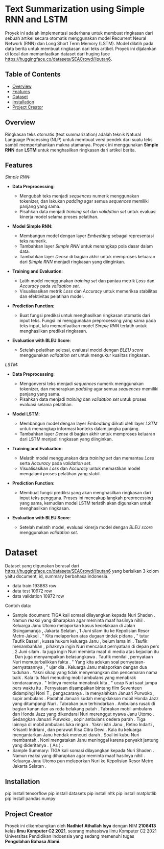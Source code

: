 # Text Summarization using Simple RNN and LSTM

Proyek ini adalah implementasi sederhana untuk membuat ringkasan dari sebuah artikel secara otomatis menggunakan model Recurrent Neural Network (RNN) dan Long Short Term Memory (LSTM). Model dilatih pada data berita untuk membuat ringkasan dari teks artikel. Proyek ini dijalankan di local dan memanfaatkan dataset dari huging face https://huggingface.co/datasets/SEACrowd/liputan6.

## Table of Contents

- [Overview](#overview)
- [Features](#features)
- [Dataset](#dataset)
- [Installation](#installation)
- [Project Creator](#project-creator)


## Overview

Ringkasan teks otomatis (text summarization) adalah teknik Natural Language Processing (NLP) untuk membuat versi pendek dari suatu teks sambil mempertahankan makna utamanya. Proyek ini menggunakan **Simple RNN** dan **LSTM** untuk menghasilkan ringkasan dari artikel berita.

## Features

*Simple RNN:*
- **Data Preprocessing**:
  - Mengubah teks menjadi *sequences* numerik menggunakan tokenizer, dan lakukan *padding* agar semua *sequences* memiliki panjang yang sama.
  - Pisahkan data menjadi *training set* dan *validation set* untuk evaluasi kinerja model selama proses pelatihan.

- **Model Simple RNN**:
  - Membangun model dengan layer *Embedding* sebagai representasi teks numerik.
  - Tambahkan layer *Simple RNN* untuk menangkap pola dasar dalam data.
  - Tambahkan layer *Dense* di bagian akhir untuk memproses keluaran dari *Simple RNN* menjadi ringkasan yang diinginkan.
  
- **Training and Evaluation**:
  - Latih model menggunakan *training set* dan pantau metrik *Loss* dan *Accuracy* pada *validation set*.
  - Visualisasikan metrik *Loss* dan *Accuracy* untuk memeriksa stabilitas dan efektivitas pelatihan model.

- **Prediction Function**:
  - Buat fungsi prediksi untuk menghasilkan ringkasan otomatis dari input teks. Fungsi ini menggunakan preprocessing yang sama pada teks input, lalu memanfaatkan model *Simple RNN* terlatih untuk menghasilkan prediksi ringkasan.

- **Evaluation with BLEU Score**:
  - Setelah pelatihan selesai, evaluasi model dengan *BLEU score* menggunakan *validation set* untuk mengukur kualitas ringkasan.

*LSTM:*
- **Data Preprocessing**: 
  - Mengonversi teks menjadi *sequences* numerik menggunakan tokenizer, dan menerapkan *padding* agar semua *sequences* memiliki panjang yang sama. 
  - Pisahkan data menjadi *training* dan *validation set* untuk proses evaluasi selama pelatihan.

- **Model LSTM**:
  - Membangun model dengan layer *Embedding* diikuti oleh layer *LSTM* untuk menangkap informasi konteks dalam jangka panjang.
  - Tambahkan layer *Dense* di bagian akhir untuk memproses keluaran dari LSTM menjadi ringkasan yang diinginkan.
  
- **Training and Evaluation**:
  - Melatih model menggunakan data *training set* dan memantau *Loss* serta *Accuracy* pada *validation set*.
  - Visualisasikan *Loss* dan *Accuracy* untuk memastikan model mengalami proses pelatihan yang stabil.

- **Prediction Function**:
  - Membuat fungsi prediksi yang akan menghasilkan ringkasan dari input teks pengguna. Proses ini mencakup langkah preprocessing yang sama, kemudian model LSTM terlatih akan digunakan untuk menghasilkan ringkasan.

- **Evaluation with BLEU Score**:
  - Setelah melatih model, evaluasi kinerja model dengan *BLEU score* menggunakan *validation set*.

# Dataset

Dataset yang digunakan berasal dari https://huggingface.co/datasets/SEACrowd/liputan6 yang berisikan 3 kolom yaitu document, id, summary berbahasa indonesia.
- data train 193883 row
- data test 10972 row
- data validation 10972 row

Contoh data:
- Sample document: TIGA kali somasi dilayangkan kepada Nuri Shaden . Namun reaksi yang diharapkan agar meminta maaf hasilnya nihil . Keluarga Janu Utomo melaporkan kasus kecelakaan di Jalan Sisingamaraja , Jakarta Selatan , 1 Juni silam itu ke Kepolisian Resor Metro Jaksel . " Kita melaporkan atas dugaan tindak pidana , " tutur Taufik Basari , kuasa hukum keluarga Janu , belum lama ini . Taufik menambahkan , pihaknya ingin Nuri mencabut pernyataan di depan pers , 2 Juni silam . Ia juga ingin Nuri meminta maaf di media atas kejadian itu . Dan juga menyampaikan belasungkawa . Taufik menilai , pernyataan Nuri memutarbalikkan fakta . " Yang kita adukan soal pernyataan-pernyataannya , " ujar dia . Keluarga Janu melaporkan dengan dua tuduhan . Yakni sikap yang tidak menyenangkan dan pencemaran nama baik . Kala itu Nuri menuding mobil ambulans yang menabrak kendaraannya . " Intinya mereka menabrak kita , " ucap Nuri saat jumpa pers waktu itu . Pernyataan disampaikan bintang film Seventeen didampingi Noni T , pengacaranya . Ia menyalahkan Januari Purwoko , sopir ambulans . Padahal Januari sudah mengklakson mobil Honda Jazz yang ditumpangi Nuri . Tabrakan pun terhindarkan . Ambulans rusak di bagian kanan dan as roda belakang patah . Tabrakan mobil ambulans dan Honda Jazz yang dikendarai Nuri merenggut nyawa Janu Utomo . Sedangkan Januari Purwoko , sopir ambulans cedera parah . Tiga lainnya di mobil ambulans luka ringan . Yakni istri Janu , Retno Indarti , Krisanti Indriani , dan perawat Risa Citra Dewi . Kala itu keluarga mengantarkan Janu hendak mencuci darah . Soal ini kubu Nuri membantah . Noni mengatakan Janu meninggal karena penyakit jantung yang dideritanya . ( As ) .
- Sample Summary: TIGA kali somasi dilayangkan kepada Nuri Shaden . Namun reaksi yang diharapkan agar meminta maaf hasilnya nihil . Keluarga Janu Utomo pun melaporkan Nuri ke Kepolisian Resor Metro Jakarta Selatan .

## Installation
pip install tensorflow
pip install datasets
pip install nltk
pip install matplotlib
pip install pandas numpy 


## Project Creator
Proyek ini dikembangkan oleh **Nadhief Athallah Isya** dengan NIM **2106413** kelas **Ilmu Komputer C2 2021**, seorang mahasiswa Ilmu Komputer C2 2021 Universitas Pendidikan Indoensia yang sedang memenuhi tugas **Pengolahan Bahasa Alami**.
